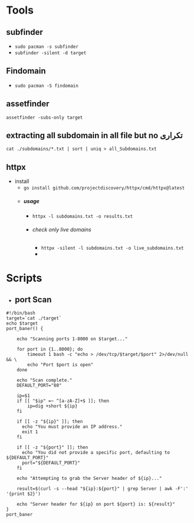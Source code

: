 # Tools

## subfinder
- `sudo pacman -s subfinder`
- `subfinder -silent -d target`
## Findomain
- `sudo pacman -S findomain`

## assetfinder
```shell
assetfinder -subs-only target
```
## extracting all subdomain in all file but no تکراری
```shell
cat ./subdomains/*.txt | sort | uniq > all_Subdomains.txt
```
## httpx
- install
	- `go install github.com/projectdiscovery/httpx/cmd/httpx@latest`
	- ##### usage
		- `httpx -l subdomains.txt -o results.txt`
		- ###### check only live domains
			- `httpx -silent -l subdomains.txt -o live_subdomains.txt`
			-
# Scripts
- ## port Scan
```shell
#!/bin/bash
target=`cat ./target`
echo $target
port_baner() {
		
	echo "Scanning ports 1-8000 on $target..."

	for port in {1..8000}; do
		timeout 1 bash -c "echo > /dev/tcp/$target/$port" 2>/dev/null && \
		echo "Port $port is open"
	done

	echo "Scan complete."
	DEFAULT_PORT="80"

	ip=$1
	if [[ "$ip" =~ ^[a-zA-Z]+$ ]]; then
		ip=dig +short ${ip}
	fi

	if [[ -z "${ip}" ]]; then
	  echo "You must provide an IP address."
	  exit 1
	fi

	if [[ -z "${port}" ]]; then
	  echo "You did not provide a specific port, defaulting to ${DEFAULT_PORT}"
	  port="${DEFAULT_PORT}"
	fi

	echo "Attempting to grab the Server header of ${ip}..."

	result=$(curl -s --head "${ip}:${port}" | grep Server | awk -F':' '{print $2}') 

	echo "Server header for ${ip} on port ${port} is: ${result}"
}
port_baner  

```
